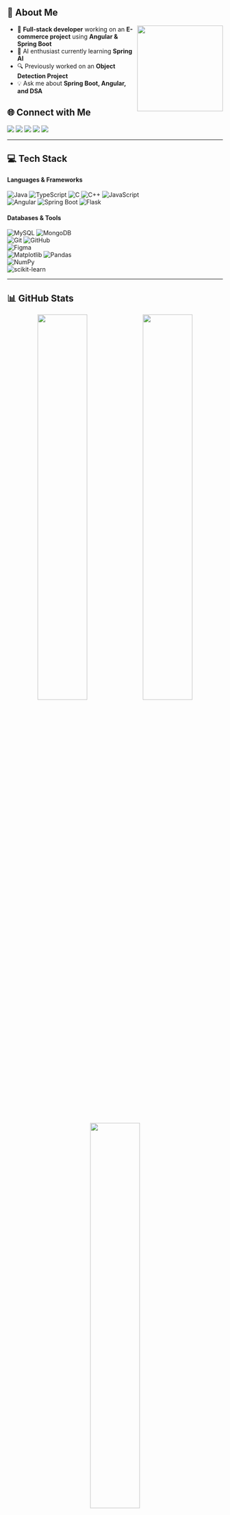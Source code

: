## 🚀 About Me
<p align="left">
  <img src="https://media.giphy.com/media/qgQUggAC3Pfv687qPC/giphy.gif" width="200" align="right"/>
</p>

- 🚀 **Full-stack developer** working on an **E-commerce project** using **Angular & Spring Boot**  
- 🧠 AI enthusiast currently learning **Spring AI**  
- 🔍 Previously worked on an **Object Detection Project**  
- 💡 Ask me about **Spring Boot, Angular, and DSA**  


## **🌐 Connect with Me**
<p align="left">
<a href="https://linkedin.com/in/gaurav-patil-2724a8264"><img src="https://img.shields.io/badge/LinkedIn-%230077B5.svg?style=for-the-badge&logo=linkedin&logoColor=white"></a>
<a href="https://x.com/Gaurav72256287"><img src="https://img.shields.io/badge/X-black.svg?style=for-the-badge&logo=X&logoColor=white"></a>
<a href="https://leetcode.com/u/Gaurav38739/"><img src="https://img.shields.io/badge/LeetCode-FFA116.svg?style=for-the-badge&logo=leetcode&logoColor=white"></a>
<a href="https://www.naukri.com/code360/profile/gattonline"><img src="https://img.shields.io/badge/Coding%20Ninjas-%23F06400.svg?style=for-the-badge&logo=codewars&logoColor=white"></a>
<a href="https://codeforces.com/profile/gatt11atCF"><img src="https://img.shields.io/badge/Codeforces-%232F74C0.svg?style=for-the-badge&logo=codesandbox&logoColor=white"></a>
</p>

---

## **💻 Tech Stack**
#### **Languages & Frameworks**
![Java](https://img.shields.io/badge/Java-%23ED8B00.svg?style=for-the-badge&logo=openjdk&logoColor=white) 
![TypeScript](https://img.shields.io/badge/typescript-%23007ACC.svg?style=for-the-badge&logo=typescript&logoColor=white) 
![C](https://img.shields.io/badge/c-%2300599C.svg?style=for-the-badge&logo=c&logoColor=white) 
![C++](https://img.shields.io/badge/c++-%2300599C.svg?style=for-the-badge&logo=c%2B%2B&logoColor=white) 
![JavaScript](https://img.shields.io/badge/javascript-%23323330.svg?style=for-the-badge&logo=javascript&logoColor=%23F7DF1E)  
![Angular](https://img.shields.io/badge/angular-%23DD0031.svg?style=for-the-badge&logo=angular&logoColor=white) 
![Spring Boot](https://img.shields.io/badge/spring-%236DB33F.svg?style=for-the-badge&logo=spring&logoColor=white) 
![Flask](https://img.shields.io/badge/flask-%23000.svg?style=for-the-badge&logo=flask&logoColor=white)  

#### **Databases & Tools**
![MySQL](https://img.shields.io/badge/mysql-4479A1.svg?style=for-the-badge&logo=mysql&logoColor=white) 
![MongoDB](https://img.shields.io/badge/MongoDB-%234ea94b.svg?style=for-the-badge&logo=mongodb&logoColor=white)  
![Git](https://img.shields.io/badge/git-%23F05033.svg?style=for-the-badge&logo=git&logoColor=white) 
![GitHub](https://img.shields.io/badge/github-%23121011.svg?style=for-the-badge&logo=github&logoColor=white)  
![Figma](https://img.shields.io/badge/figma-%23F24E1E.svg?style=for-the-badge&logo=figma&logoColor=white)  
![Matplotlib](https://img.shields.io/badge/Matplotlib-%23ffffff.svg?style=for-the-badge&logo=Matplotlib&logoColor=black) 
![Pandas](https://img.shields.io/badge/pandas-%23150458.svg?style=for-the-badge&logo=pandas&logoColor=white)  
![NumPy](https://img.shields.io/badge/numpy-%23013243.svg?style=for-the-badge&logo=numpy&logoColor=white)  
![scikit-learn](https://img.shields.io/badge/scikit--learn-%23F7931E.svg?style=for-the-badge&logo=scikit-learn&logoColor=white)  

---

## **📊 GitHub Stats**
<p align="center">
<img src="https://github-readme-stats.vercel.app/api?username=Gatt101&theme=shadow_blue&hide_border=false&include_all_commits=false&count_private=false" width="48%">  
<img src="https://github-readme-streak-stats.herokuapp.com/?user=Gatt101&theme=shadow_blue&hide_border=false" width="48%">
</p>

<p align="center">
<img src="https://github-readme-stats.vercel.app/api/top-langs/?username=Gatt101&theme=shadow_blue&hide_border=false&include_all_commits=false&count_private=false&layout=compact" width="48%">
</p>

---



### **🔥 Fun Fact**
> “Coding is like humor. If you have to explain it, it’s bad.” 😆

---
